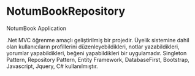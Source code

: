 # NotumBookRepository
NotumBook Application

.Net MVC öğrenme amaçlı geliştirilmiş bir projedir.
Üyelik sistemine dahil olan kullanıcıların 
profillerini düzenleyebildikleri,
notlar yazabildikleri, yorumlar yapabildikleri, beğeni yapabildikleri bir uygulamadır.
Singleton Pattern, Repository Pattern, Entity Framework, DatabaseFirst, Bootstrap, Javascript, Jquery, C# kullanılmıştır.
